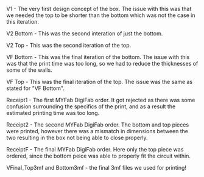 V1 - The very first design concept of the box. The issue with this was that we needed the top to be shorter than the bottom which was not the case in this iteration.

V2 Bottom - This was the second interation of just the bottom.

V2 Top - This was the second iteration of the top.

VF Bottom -  This was the final iteration of the bottom. The issue with this was that the print time was too long, so we had to reduce the thicknesses of some of the walls.

VF Top - This was the final iteration of the top. The issue was the same as stated for "VF Bottom".

Receipt1 - The first MYFab DigiFab order. It got rejected as there was some confusion surrounding the specifics of the print, and as a result the estimated printing time was too long.

Receipt2 - The second MYFab DigiFab order. The bottom and top pieces were printed, however there was a mismatch in dimensions between the two resulting in the box not being able to close properly.

ReceiptF - The final MYFab DigiFab order. Here only the top piece was ordered, since the bottom peice was able to properly fit the circuit within.

VFinal_Top3mf and Bottom3mf - the final 3mf files we used for printing!
